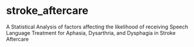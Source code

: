 # stroke_aftercare
A Statistical Analysis of factors affecting the likelihood of receiving Speech Language Treatment for Aphasia, Dysarthria, and Dysphagia in Stroke Aftercare
